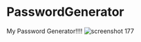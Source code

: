 # PasswordGenerator
My Password Generator!!!!
![screenshot 177](https://user-images.githubusercontent.com/40573988/43892890-e26b02bc-9bea-11e8-866f-38078c1d8393.png)
